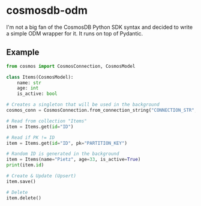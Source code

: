 # cosmosdb-odm
I'm not a big fan of the CosmosDB Python SDK syntax and decided to write a simple ODM wrapper for it. It runs on top of Pydantic.

## Example

```python
from cosmos import CosmosConnection, CosmosModel

class Items(CosmosModel):
    name: str
    age: int
    is_active: bool

# Creates a singleton that will be used in the background
cosmos_conn = CosmosConnection.from_connection_string("CONNECTION_STR", "DB_NAME")

# Read from collection "Items"
item = Items.get(id="ID")

# Read if PK != ID
item = Items.get(id="ID", pk="PARTITION_KEY")

# Random ID is generated in the background
item = Items(name="Pietz", age=33, is_active=True)
print(item.id)

# Create & Update (Upsert)
item.save()

# Delete
item.delete()

```